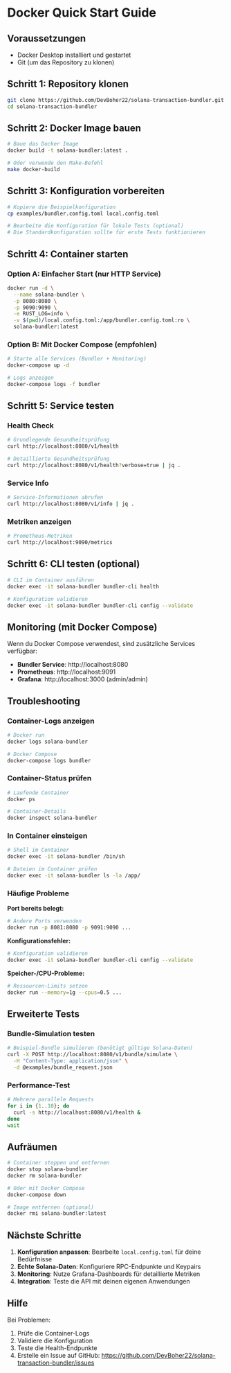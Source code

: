 # Docker Quick Start Guide

## Voraussetzungen

- Docker Desktop installiert und gestartet
- Git (um das Repository zu klonen)

## Schritt 1: Repository klonen

```bash
git clone https://github.com/DevBoher22/solana-transaction-bundler.git
cd solana-transaction-bundler
```

## Schritt 2: Docker Image bauen

```bash
# Baue das Docker Image
docker build -t solana-bundler:latest .

# Oder verwende den Make-Befehl
make docker-build
```

## Schritt 3: Konfiguration vorbereiten

```bash
# Kopiere die Beispielkonfiguration
cp examples/bundler.config.toml local.config.toml

# Bearbeite die Konfiguration für lokale Tests (optional)
# Die Standardkonfiguration sollte für erste Tests funktionieren
```

## Schritt 4: Container starten

### Option A: Einfacher Start (nur HTTP Service)

```bash
docker run -d \
  --name solana-bundler \
  -p 8080:8080 \
  -p 9090:9090 \
  -e RUST_LOG=info \
  -v $(pwd)/local.config.toml:/app/bundler.config.toml:ro \
  solana-bundler:latest
```

### Option B: Mit Docker Compose (empfohlen)

```bash
# Starte alle Services (Bundler + Monitoring)
docker-compose up -d

# Logs anzeigen
docker-compose logs -f bundler
```

## Schritt 5: Service testen

### Health Check

```bash
# Grundlegende Gesundheitsprüfung
curl http://localhost:8080/v1/health

# Detaillierte Gesundheitsprüfung
curl http://localhost:8080/v1/health?verbose=true | jq .
```

### Service Info

```bash
# Service-Informationen abrufen
curl http://localhost:8080/v1/info | jq .
```

### Metriken anzeigen

```bash
# Prometheus-Metriken
curl http://localhost:9090/metrics
```

## Schritt 6: CLI testen (optional)

```bash
# CLI im Container ausführen
docker exec -it solana-bundler bundler-cli health

# Konfiguration validieren
docker exec -it solana-bundler bundler-cli config --validate
```

## Monitoring (mit Docker Compose)

Wenn du Docker Compose verwendest, sind zusätzliche Services verfügbar:

- **Bundler Service**: http://localhost:8080
- **Prometheus**: http://localhost:9091
- **Grafana**: http://localhost:3000 (admin/admin)

## Troubleshooting

### Container-Logs anzeigen

```bash
# Docker run
docker logs solana-bundler

# Docker Compose
docker-compose logs bundler
```

### Container-Status prüfen

```bash
# Laufende Container
docker ps

# Container-Details
docker inspect solana-bundler
```

### In Container einsteigen

```bash
# Shell im Container
docker exec -it solana-bundler /bin/sh

# Dateien im Container prüfen
docker exec -it solana-bundler ls -la /app/
```

### Häufige Probleme

**Port bereits belegt:**
```bash
# Andere Ports verwenden
docker run -p 8081:8080 -p 9091:9090 ...
```

**Konfigurationsfehler:**
```bash
# Konfiguration validieren
docker exec -it solana-bundler bundler-cli config --validate
```

**Speicher-/CPU-Probleme:**
```bash
# Ressourcen-Limits setzen
docker run --memory=1g --cpus=0.5 ...
```

## Erweiterte Tests

### Bundle-Simulation testen

```bash
# Beispiel-Bundle simulieren (benötigt gültige Solana-Daten)
curl -X POST http://localhost:8080/v1/bundle/simulate \
  -H "Content-Type: application/json" \
  -d @examples/bundle_request.json
```

### Performance-Test

```bash
# Mehrere parallele Requests
for i in {1..10}; do
  curl -s http://localhost:8080/v1/health &
done
wait
```

## Aufräumen

```bash
# Container stoppen und entfernen
docker stop solana-bundler
docker rm solana-bundler

# Oder mit Docker Compose
docker-compose down

# Image entfernen (optional)
docker rmi solana-bundler:latest
```

## Nächste Schritte

1. **Konfiguration anpassen**: Bearbeite `local.config.toml` für deine Bedürfnisse
2. **Echte Solana-Daten**: Konfiguriere RPC-Endpunkte und Keypairs
3. **Monitoring**: Nutze Grafana-Dashboards für detaillierte Metriken
4. **Integration**: Teste die API mit deinen eigenen Anwendungen

## Hilfe

Bei Problemen:
1. Prüfe die Container-Logs
2. Validiere die Konfiguration
3. Teste die Health-Endpunkte
4. Erstelle ein Issue auf GitHub: https://github.com/DevBoher22/solana-transaction-bundler/issues
